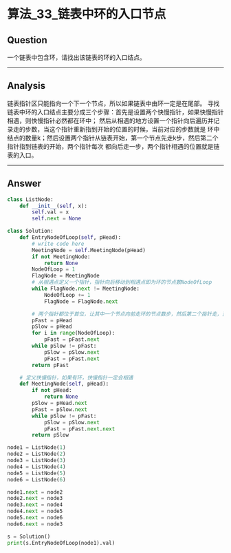 # 算法_33_链表中环的入口节点


## Question
一个链表中包含环，请找出该链表的环的入口结点。

----

## Analysis
链表指针区只能指向一个下一个节点，所以如果链表中由环一定是在尾部。
寻找链表中环的入口结点主要分成三个步骤：首先是设置两个快慢指针，如果快慢指针相遇，则快慢指针必然都在环中；
然后从相遇的地方设置一个指针向后遍历并记录走的步数，当这个指针重新指到开始的位置的时候，当前对应的步数就是
环中结点的数量k；然后设置两个指针从链表开始，第一个节点先走k步，然后第二个指针指到链表的开始，两个指针每次
都向后走一步，两个指针相遇的位置就是链表的入口。

----

## Answer
```python
class ListNode:
    def __init__(self, x):
        self.val = x
        self.next = None

class Solution:
    def EntryNodeOfLoop(self, pHead):
        # write code here
        MeetingNode = self.MeetingNode(pHead)
        if not MeetingNode:
            return None
        NodeOfLoop = 1
        FlagNode = MeetingNode
        # 从相遇点定义一个指针，指针向后移动到相遇点即为环的节点数NodeOfLoop
        while FlagNode.next != MeetingNode:
            NodeOfLoop += 1
            FlagNode = FlagNode.next

        # 两个指针都位于首位，让其中一个节点向前走环的节点数步，然后第二个指针走，当两个指针相遇时，即为环节点入口
        pFast = pHead
        pSlow = pHead
        for i in range(NodeOfLoop):
            pFast = pFast.next
        while pSlow != pFast:
            pSlow = pSlow.next
            pFast = pFast.next
        return pFast

    # 定义快慢指针，如果有环，快慢指针一定会相遇
    def MeetingNode(self, pHead):
        if not pHead:
            return None
        pSlow = pHead.next
        pFast = pSlow.next
        while pSlow != pFast:
            pSlow = pSlow.next
            pFast = pFast.next.next
        return pSlow

node1 = ListNode(1)
node2 = ListNode(2)
node3 = ListNode(3)
node4 = ListNode(4)
node5 = ListNode(5)
node6 = ListNode(6)

node1.next = node2
node2.next = node3
node3.next = node4
node4.next = node5
node5.next = node6
node6.next = node3

s = Solution()
print(s.EntryNodeOfLoop(node1).val)
```